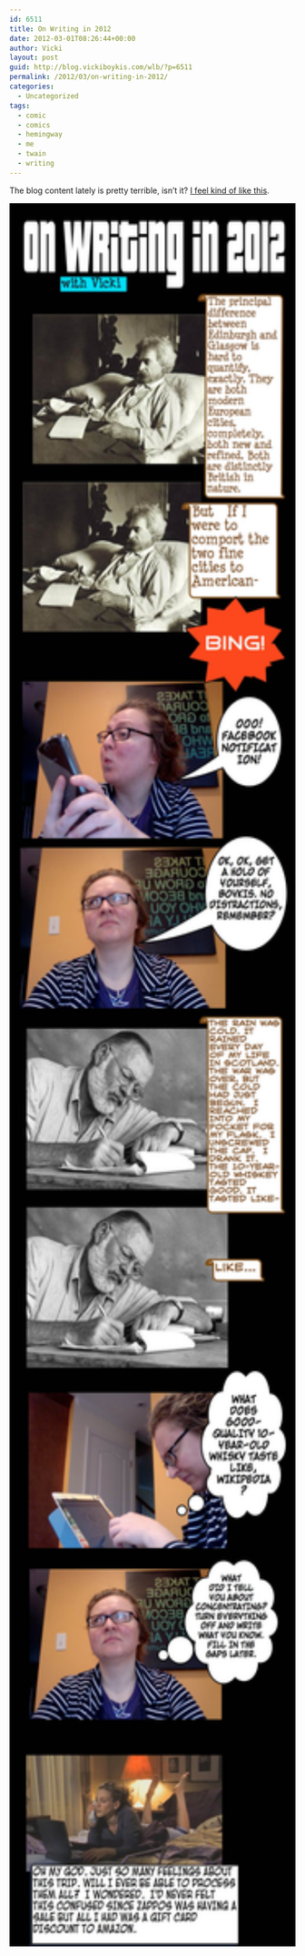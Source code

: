 ```yaml
---
id: 6511
title: On Writing in 2012
date: 2012-03-01T08:26:44+00:00
author: Vicki
layout: post
guid: http://blog.vickiboykis.com/wlb/?p=6511
permalink: /2012/03/on-writing-in-2012/
categories:
  - Uncategorized
tags:
  - comic
  - comics
  - hemingway
  - me
  - twain
  - writing
---
```

The blog content lately is pretty terrible, isn&#8217;t it? <a href="http://www.victororeilly.com/images/snoopy5.jpg" target="_blank">I feel kind of like this</a>.

<p style="text-align: center;">
  <a href="https://raw.githubusercontent.com/veekaybee/wlb/gh-pages/assets/images/2012/03/Writing.jpg"><img class="aligncenter  wp-image-6512" title="Writing" src="https://raw.githubusercontent.com/veekaybee/wlb/gh-pages/assets/images/2012/03/Writing.jpg" alt="" width="525" height="3063" /></a>
</p>